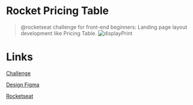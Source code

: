# Rocket Pricing Table
> @rocketseat challenge for front-end beginners: Landing page layout development like Pricing Table.
![displayPrint](https://user-images.githubusercontent.com/105434742/178340036-f8b927ca-8e97-4220-a7ed-ffd8f71b654f.png)

# Links
<a href="https://app.rocketseat.com.br/discover/challenges/rocket-nfts">Challenge</a>

<a href="https://www.figma.com/file/VDRCPVEywzdweh8BGnu0M5/Rocket-NFTs/duplicate">Design Figma</a>

<a href="https://rocketseat.com.br">Rocketseat</a>
